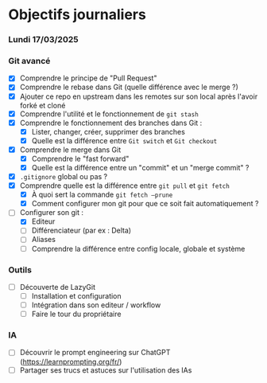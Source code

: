 # Objectifs journaliers

### Lundi 17/03/2025

### Git avancé

- [x] Comprendre le principe de "Pull Request"
- [x] Comprendre le rebase dans Git (quelle différence avec le merge ?)
- [x] Ajouter ce repo en upstream dans les remotes sur son local après l'avoir forké et cloné
- [x] Comprendre l'utilité et le fonctionnement de `git stash`
- [x] Comprendre le fonctionnement des branches dans Git :
    - [x] Lister, changer, créer, supprimer des branches
    - [x] Quelle est la différence entre `Git switch` et `Git checkout`
- [x] Comprendre le merge dans Git
    - [x] Comprendre le "fast forward"
    - [x] Quelle est la différence entre un "commit" et un "merge commit" ?
- [x] `.gitignore` global ou pas ?
- [x] Comprendre quelle est la différence entre `git pull` et `git fetch`
    - [x] À quoi sert la commande `git fetch —prune`
    - [x] Comment configurer mon git pour que ce soit fait automatiquement ?
- [ ] Configurer son git : 
  - [x] Editeur 
  - [ ] Différenciateur (par ex : Delta) 
  - [ ] Aliases 
  - [ ] Comprendre la différence entre config locale, globale et système

### Outils

- [ ] Découverte de LazyGit
  - [ ] Installation et configuration
  - [ ] Intégration dans son editeur / workflow
  - [ ] Faire le tour du propriétaire

### IA

- [ ] Découvrir le prompt engineering sur ChatGPT (https://learnprompting.org/fr/)
- [ ] Partager ses trucs et astuces sur l'utilisation des IAs
